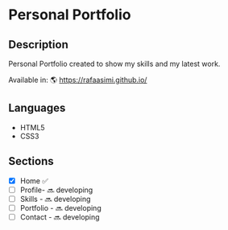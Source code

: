 # Personal Portfolio

## Description
Personal Portfolio created to show my skills and my latest work.

Available in: :earth_americas: https://rafaasimi.github.io/

## Languages
- HTML5
- CSS3

## Sections
- [X] Home :white_check_mark:
- [ ] Profile- :soon: developing
- [ ] Skills - :soon: developing
- [ ] Portfolio - :soon: developing
- [ ] Contact - :soon: developing
